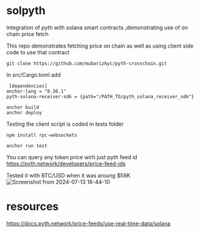 # solpyth
Integration of pyth with solana smart contracts  ,demonstrating  use of on chain price fetch

This repo demonstrates fetching price on chain as well as using client side code to use that contract
```console
git clone https://github.com/mubarizkyc/pyth-crosschain.git
```
In src/Cargo.toml add
``` console
 [dependencies]
anchor-lang = "0.30.1"
pyth-solana-receiver-sdk = {path="/PATH_TO/pyth_solana_receiver_sdk"}
```

```console
anchor build
anchor deploy
```
Testing
the client script is coded in tests folder
```console
npm install rpc-websockets
```
```console
anchor run test
```
You can query any token price wirh just pyth feed id
https://pyth.network/developers/price-feed-ids

Tested it with BTC/USD when it was aroung $58K
![Screenshot from 2024-07-13 16-44-10](https://github.com/user-attachments/assets/cc025fd2-a480-4c77-8562-a6d2e68c80b7)



# resources
https://docs.pyth.network/price-feeds/use-real-time-data/solana

